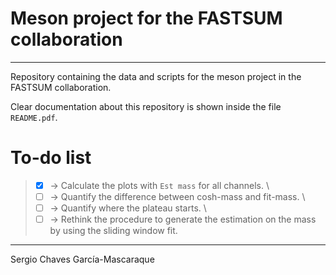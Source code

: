 # Meson project for the FASTSUM collaboration
---
Repository containing the data and scripts for the meson project in
the FASTSUM collaboration.

Clear documentation about this repository is shown inside the file
`README.pdf`.

# To-do list

> - [x] -> Calculate the plots with `Est mass` for all channels. \
> - [ ] -> Quantify the difference between cosh-mass and fit-mass. \
> - [ ] -> Quantify where the plateau starts. \
> - [ ] -> Rethink the procedure to generate the estimation on the
>   mass by using the sliding window fit.

---
Sergio Chaves García-Mascaraque

